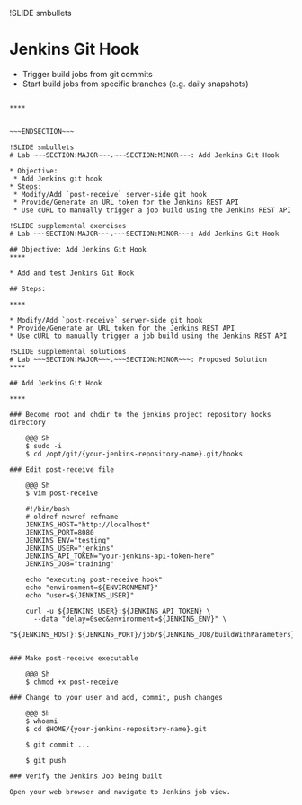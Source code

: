 !SLIDE smbullets
# Jenkins Git Hook

* Trigger build jobs from git commits
* Start build jobs from specific branches (e.g. daily snapshots)


~~~SECTION:handouts~~~

****


~~~ENDSECTION~~~

!SLIDE smbullets
# Lab ~~~SECTION:MAJOR~~~.~~~SECTION:MINOR~~~: Add Jenkins Git Hook

* Objective:
 * Add Jenkins git hook
* Steps:
 * Modify/Add `post-receive` server-side git hook
 * Provide/Generate an URL token for the Jenkins REST API
 * Use cURL to manually trigger a job build using the Jenkins REST API

!SLIDE supplemental exercises
# Lab ~~~SECTION:MAJOR~~~.~~~SECTION:MINOR~~~: Add Jenkins Git Hook

## Objective: Add Jenkins Git Hook
****

* Add and test Jenkins Git Hook

## Steps:

****

* Modify/Add `post-receive` server-side git hook
* Provide/Generate an URL token for the Jenkins REST API
* Use cURL to manually trigger a job build using the Jenkins REST API

!SLIDE supplemental solutions
# Lab ~~~SECTION:MAJOR~~~.~~~SECTION:MINOR~~~: Proposed Solution
****

## Add Jenkins Git Hook

****

### Become root and chdir to the jenkins project repository hooks directory

    @@@ Sh
    $ sudo -i
    $ cd /opt/git/{your-jenkins-repository-name}.git/hooks

### Edit post-receive file

    @@@ Sh
    $ vim post-receive

    #!/bin/bash
    # oldref newref refname
    JENKINS_HOST="http://localhost"
    JENKINS_PORT=8080
    JENKINS_ENV="testing"
    JENKINS_USER="jenkins"
    JENKINS_API_TOKEN="your-jenkins-api-token-here"
    JENKINS_JOB="training"

    echo "executing post-receive hook"
    echo "environment=${ENVIRONMENT}"
    echo "user=${JENKINS_USER}"

    curl -u ${JENKINS_USER}:${JENKINS_API_TOKEN} \
      --data "delay=0sec&environment=${JENKINS_ENV}" \
      "${JENKINS_HOST}:${JENKINS_PORT}/job/${JENKINS_JOB/buildWithParameters}"


### Make post-receive executable

    @@@ Sh
    $ chmod +x post-receive

### Change to your user and add, commit, push changes

    @@@ Sh
    $ whoami
    $ cd $HOME/{your-jenkins-repository-name}.git

    $ git commit ...

    $ git push

### Verify the Jenkins Job being built

Open your web browser and navigate to Jenkins job view.
